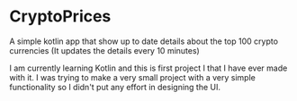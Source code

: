 # CryptoPrices
A simple kotlin app that show up to date details about the top 100 crypto currencies (It updates the details every 10 minutes) 

I am currently learning Kotlin and this is first project I that I have ever made with it.
I was trying to make a very small project with a very simple functionality so I didn't put any effort in designing the UI.

